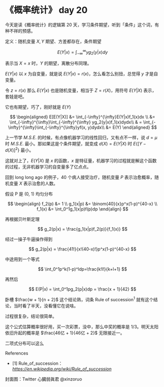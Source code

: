 # 《概率统计》 day 20

今天是读《概率统计》的逻辑第 20 天，学习条件期望，听到「条件」这个词，有种不祥的预感。

定义：随机变量 $X, Y$ 期望、方差都存在，条件期望

$$
E(Y|x) = \int_{-\infty}^{\infty}yg_2(y|x)dy
$$

表示当 $X = x$ 时，$Y$ 的期望，离散分布同理。

$E(Y|x)$ 以 $x$ 为自变量，就是说 $E(Y|x) = r(x)$，怎么看怎么别扭，总觉得 $y$ 才是自变量。

令 $z = r(x)$ 那么 $E(Y|x)$ 也是随机变量，相当于 $Z = r(X)$，用符号 $E(Y|X)$ 表示，套娃是吧。

<!-- 然后开始套娃， -->

它也有期望，巧了，刚好就是 $E(Y)$

$$
\begin{aligned}
E[E(Y|X)] &= \int_{-\infty}^{\infty}E(Y|x)f_1(x)dx \\
          &= \int_{-\infty}^{\infty}\int_{-\infty}^{\infty} yg_2(y|x)f_1(x)dydx\\
          & = \int_{-\infty}^{\infty}\int_{-\infty}^{\infty}yf(x, y)dydx\\
          &= E(Y)
\end{aligned}
$$

上一节学 $M.S.E.$ 的时候，有点像机器学习的线性回归，又有点不一样，说 $d =\mu$ 时 $M.S.E.$ 最小。那如果这是个条件期望，就变成 $d(X) = E(Y|X)$ 时 $E\{[Y-d(X)]^2\}$ 最小。

这就对上了，$E(Y|X)$ 是 $x$ 的函数，$x$ 是特征量，机器学习的过程就是解这个函数的过程，无非机器学习的自变量多了亿点点。

回到 long long ago 的例子，40 个病人接受治疗，随机变量 $P$ 表示治愈概率，随机变量 $X$ 表示治愈的人数。

假设 P 是 (0, 1) 均匀分布

$$
\begin{align}
f_2(p)      &= 1 \\
g_1(x|p)    &= \binom{40}{x}p^x(1-p)^{40-x} \\
f_1(x)      &= \int_0^1g_1(x|p)f(p)dp
\end{align}
$$

再根据贝叶斯定理

$$
g_2(p|x) = \frac{g_1(x|p)f_2(p)}{f_1(x)}
$$

经过一操子牛逼操作得到

$$
g_2(p|x) = \frac{41!}{x!(40-x)!}p^x(1-p)^{40-x}
$$

中途用到一个等式

$$
\int_0^1p^k(1-p)^ldp=\frac{k!l!}{k+l+1}
$$

再然后

$$
E(P|x) = \int_0^1pg_2(p|x)dp = \frac{x + 1}{42}
$$

卧槽 $\frac{w + 1}{n + 2}$ 这个结论熟，词条 Rule of succession<sup>1</sup> 就有这个结论，当时看了半天，没看懂它在说啥。

过程很复杂，结论很简单。

这个公式估算概率很好用，买一次彩票，没中，那么中奖的概率是 1/3。明天太阳依旧升起的概率是 $\frac{46亿 + 1}{46亿 + 2}$ 无限接近一。

二项式分布可以这么

References

+ [1] Rule_of_succession：*https://en.wikipedia.org/wiki/Rule_of_succession*

封面图：Twitter 心臓弱眞君 @xinzoruo